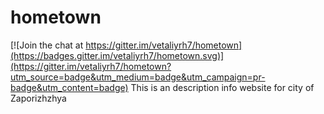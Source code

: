 # hometown

[![Join the chat at https://gitter.im/vetaliyrh7/hometown](https://badges.gitter.im/vetaliyrh7/hometown.svg)](https://gitter.im/vetaliyrh7/hometown?utm_source=badge&utm_medium=badge&utm_campaign=pr-badge&utm_content=badge)
This is an description info website for city of Zaporizhzhya
